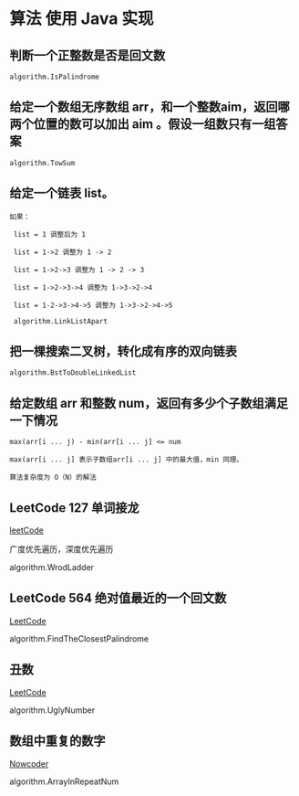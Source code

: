 # 算法 使用 Java 实现

## 判断一个正整数是否是回文数
    
    algorithm.IsPalindrome
    
## 给定一个数组无序数组 arr，和一个整数aim，返回哪两个位置的数可以加出 aim 。假设一组数只有一组答案
    
    algorithm.TowSum  
    
## 给定一个链表 list。

    如果： 
        
     list = 1 调整后为 1
     
     list = 1->2 调整为 1 -> 2
     
     list = 1->2->3 调整为 1 -> 2 -> 3
    
     list = 1->2->3->4 调整为 1->3->2->4
     
     list = 1-2->3->4->5 调整为 1->3->2->4->5
     
     algorithm.LinkListApart
 
## 把一棵搜索二叉树，转化成有序的双向链表

    algorithm.BstToDoubleLinkedList
    
## 给定数组 arr 和整数 num，返回有多少个子数组满足一下情况
    
    max(arr[i ... j) - min(arr[i ... j] <= num
    
    max(arr[i ... j] 表示子数组arr[i ... j] 中的最大值，min 同理。
    
    算法复杂度为 O（N）的解法
    
## LeetCode 127 单词接龙

   [leetCode](https://leetcode.com/problems/word-ladder/)
   
   广度优先遍历，深度优先遍历
   
   algorithm.WrodLadder
    
## LeetCode 564 绝对值最近的一个回文数

   [LeetCode](https://leetcode.com/problems/find-the-closest-palindrome/)
   
   algorithm.FindTheClosestPalindrome
   
   
## 丑数

[LeetCode](https://leetcode.com/problems/ugly-number/)

algorithm.UglyNumber

## 数组中重复的数字

[Nowcoder](https://www.nowcoder.com/practice/623a5ac0ea5b4e5f95552655361ae0a8?tpId=13&tqId=11203&tPage=3&rp=3&ru=/ta/coding-interviews&qru=/ta/coding-interviews/question-ranking)

algorithm.ArrayInRepeatNum
